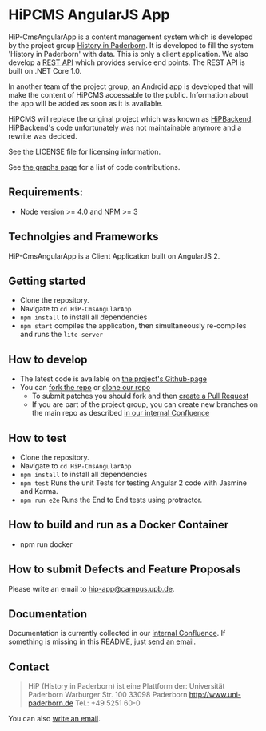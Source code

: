 HiPCMS AngularJS App
======

HiP-CmsAngularApp is a content management system which is developed by the project group [History in 
Paderborn](http://is.uni-paderborn.de/fachgebiete/fg-engels/lehre/ss15/hip-app/pg-hip-app.html).
It is developed to fill the system 'History in Paderborn' with data. This is only a client application. We 
also develop a [REST API](https://github.com/HiP-App/HiP-CmsWebApi) which provides service end points. The REST API is built on .NET Core 1.0.

In another team of the project group, an Android app is developed that will 
make the content of HiPCMS accessable to the public. Information about the app 
will be added as soon as it is available.

HiPCMS will replace the original project which was known as [HiPBackend](https://hip.upb.de/).
HiPBackend's code unfortunately was not maintainable anymore and a rewrite was decided. 

See the LICENSE file for licensing information.

See [the graphs page](https://github.com/HiP-App/HiP-CmsAngularApp/graphs/contributors) 
for a list of code contributions.

## Requirements:

 * Node version >= 4.0 and NPM >= 3
 

## Technolgies and Frameworks

HiP-CmsAngularApp is a Client Application built on AngularJS 2.


## Getting started

 * Clone the repository.
 * Navigate to `cd HiP-CmsAngularApp`
 * `npm install` to install all dependencies
 * `npm start` compiles the application, then simultaneously re-compiles and runs the `lite-server`


## How to develop

 * The latest code is available on [the project's Github-page](https://github.com/HiP-App/HiP-CmsAngularApp/)
 * You can [fork the repo](https://help.github.com/articles/fork-a-repo/) or [clone our repo](https://help.github.com/articles/cloning-a-repository/)
   * To submit patches you should fork and then [create a Pull Request](https://help.github.com/articles/using-pull-requests/)
   * If you are part of the project group, you can create new branches on the main repo as described [in our internal
     Confluence](http://atlassian-hip.cs.upb.de:8090/display/DCS/Conventions+for+git)


## How to test

 * Clone the repository.
 * Navigate to `cd HiP-CmsAngularApp`
 * `npm install` to install all dependencies
 * `npm test` Runs the unit Tests for testing Angular 2 code with Jasmine and Karma.
 * `npm run e2e` Runs the End to End tests using protractor.

## How to build and run as a Docker Container

 * npm run docker

## How to submit Defects and Feature Proposals

Please write an email to [hip-app@campus.upb.de](mailto:hip-app@campus.upb.de).

## Documentation

Documentation is currently collected in our [internal Confluence](http://atlassian-hip.cs.upb.de:8090/dashboard.action). If something is missing in 
this README, just [send an email](mailto:hip-app@campus.upb.de).


## Contact

> HiP (History in Paderborn) ist eine Plattform der:
> Universität Paderborn
> Warburger Str. 100
> 33098 Paderborn
> http://www.uni-paderborn.de
> Tel.: +49 5251 60-0

You can also [write an email](mailto:hip-app@campus.upb.de).

